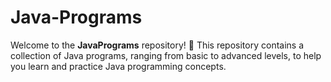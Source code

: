 # Java-Programs
Welcome to the **JavaPrograms** repository! 🎉 This repository contains a collection of Java programs, ranging from basic to advanced levels, to help you learn and practice Java programming concepts.
